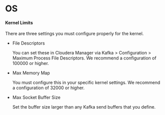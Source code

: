 # OS

#### Kernel Limits

There are three settings you must configure properly for the kernel.

* File Descriptors

  You can set these in Cloudera Manager via Kafka &gt; Configuration &gt; Maximum Process File Descriptors. We recommend a configuration of 100000 or higher.

* Max Memory Map

  You must configure this in your specific kernel settings. We recommend a configuration of 32000 or higher.

* Max Socket Buffer Size

  Set the buffer size larger than any Kafka send buffers that you define.

